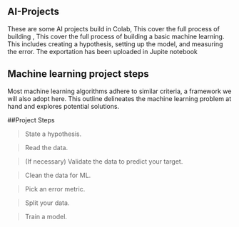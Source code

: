 ## AI-Projects
These are some AI projects build in Colab, This cover the full process of building , This cover the full process of building a basic machine learning. This includes creating a hypothesis, setting up the model, and measuring the  error. The exportation has been uploaded in Jupite notebook

## Machine learning project steps

Most machine learning algorithms adhere to similar criteria, a framework we will also adopt here. This outline delineates the machine learning problem at hand and explores potential solutions.


##Project Steps


>State a hypothesis.


>Read the data.


>(If necessary) Validate the data to predict your target.


>Clean the data for ML.


>Pick an error metric.


>Split your data.


> Train a model.
